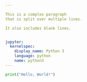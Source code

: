 ```yaml
---

This is a complex paragraph
that is split over multiple lines.

It also includes blank lines.


jupyter:
  kernelspec:
    display_name: Python 3
    language: python
    name: python3
---
```


```python
print("Hello, World!")
```
